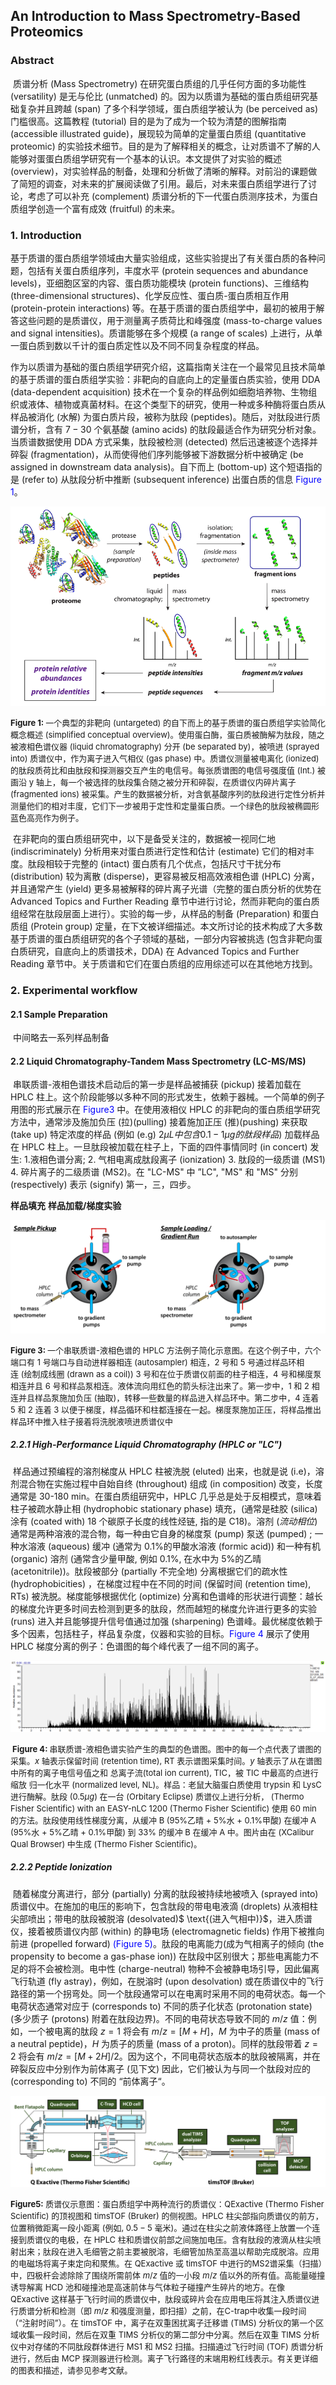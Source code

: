 ## An Introduction to Mass Spectrometry-Based Proteomics

### Abstract

​		质谱分析 $\text{(Mass Spectrometry)}$ 在研究蛋白质组的几乎任何方面的多功能性 $\text{(versatility)}$ 是无与伦比 $\text{(unmatched)}$ 的。因为以质谱为基础的蛋白质组研究基础复杂并且跨越 $\text{(span)}$ 了多个科学领域，蛋白质组学被认为 $\text{(be perceived as)}$ 门槛很高。这篇教程 $\text{(tutorial)}$ 目的是为了成为一个较为清楚的图解指南 $\text{(accessible illustrated guide)}$，展现较为简单的定量蛋白质组 $\text{(quantitative proteomic)}$ 的实验技术细节。目的是为了解释相关的概念，让对质谱不了解的人能够对蛋蛋白质组学研究有一个基本的认识。本文提供了对实验的概述 $\text{(overview)}$，对实验样品的制备，处理和分析做了清晰的解释。对前沿的课题做了简短的调查，对未来的扩展阅读做了引用。最后，对未来蛋白质组学进行了讨论，考虑了可以补充 $\text{(complement)}$ 质谱分析的下一代蛋白质测序技术，为蛋白质组学创造一个富有成效 $\text{(fruitful)}$ 的未来。

### 1. Introduction

​		基于质谱的蛋白质组学领域由大量实验组成，这些实验提出了有关蛋白质的各种问题，包括有关蛋白质组序列，丰度水平 $\text{(protein sequences and abundance levels)}$，亚细胞区室的内容、蛋白质功能模块 $\text{(protein functions)}$、三维结构 $\text{(three-dimensional structures)}$、化学反应性、蛋白质-蛋白质相互作用 $\text{(protein-protein interactions)}$ 等。在基于质谱的蛋白质组学中，最初的被用于解答这些问题的是质谱仪，用于测量离子质荷比和峰强度 $\text{(mass-to-charge values and signal intensities)}$。质谱能够在多个规模 $\text{(a range of scales)}$ 上进行，从单一蛋白质到数以千计的蛋白质定性以及不同不同复杂程度的样品。

​		作为以质谱为基础的蛋白质组学研究介绍，这篇指南关注在一个最常见且技术简单的基于质谱的蛋白质组学实验：非靶向的自底向上的定量蛋白质实验，使用 $\text{DDA (data-dependent acquisition)}$ 技术在一个复杂的样品例如细胞培养物、生物组织或液体、植物或真菌材料。在这个类型下的研究，使用一种或多种酶将蛋白质从样品被消化 $($水解$)$ 为蛋白质片段，被称为肽段 $\text{(peptides)}$。随后，对肽段进行质谱分析，含有 $7 - 30$ 个氨基酸 $\text{(amino acids)}$ 的肽段最适合作为研究分析对象。当质谱数据使用 $\text{DDA}$ 方式采集，肽段被检测 $\text{(detected)}$ 然后迅速被逐个选择并碎裂 $\text{(fragmentation)}$，从而使得他们序列能够被下游数据分析中被确定 $\text{(be assigned in downstream data analysis)}$。自下而上 $\text{(bottom-up)}$ 这个短语指的是 $\text{(refer to)}$ 从肽段分析中推断 $\text{(subsequent inference)}$ 出蛋白质的信息 <font color="blue">$\text{Figure 1}$</font>。

![](figs/fig1.png)

<font size=2><b>
    Figure 1:
</b> 一个典型的非靶向 $\text{(untargeted)}$ 的自下而上的基于质谱的蛋白质组学实验简化概念概述 $\text{(simplified conceptual overview)}$。使用蛋白酶，蛋白质被酶解为肽段，随之被液相色谱仪器 $\text{(liquid chromatography)}$ 分开 $\text{(be separated by)}$，被喷进 $\text{(sprayed into)}$ 质谱仪中，作为离子进入气相仪 $\text{(gas phase)}$ 中。质谱仪测量被电离化 $\text{(ionized)}$ 的肽段质荷比和由肽段和探测器交互产生的电信号。每张质谱图的电信号强度值 $\text{(Int.)}$ 被画沿 $\text{y}$ 轴上，每一个被选择的肽段集合随之被分开和碎裂，在质谱仪内碎片离子 $\text{(fragmented ions)}$ 被采集。产生的数据被分析，对含氨基酸序列的肽段进行定性分析并测量他们的相对丰度，它们下一步被用于定性和定量蛋白质。一个绿色的肽段被椭圆形蓝色高亮作为例子。</font>

​		在非靶向的蛋白质组研究中，以下是备受关注的，数据被一视同仁地 $\text{(indiscriminately)}$ 分析用来对蛋白质进行定性和估计 $\text{(estimate)}$ 它们的相对丰度。肽段相较于完整的 $\text{(intact)}$ 蛋白质有几个优点，包括尺寸干扰分布 $\text{(distribution)}$ 较为离散 $\text{(disperse)}$，更容易被反相高效液相色谱 $\text{(HPLC)}$ 分离，并且通常产生 $\text{(yield)}$ 更多易被解释的碎片离子光谱（完整的蛋白质分析的优势在 $\text{Advanced Topics and Further Reading}$ 章节中进行讨论，然而非靶向的蛋白质组经常在肽段层面上进行）。实验的每一步，从样品的制备 $\text{(Preparation)}$ 和蛋白质组 $\text{(Protein group)}$ 定量，在下文被详细描述。本文所讨论的技术构成了大多数基于质谱的蛋白质组研究的各个子领域的基础，一部分内容被挑选 $\text{(包含非靶向蛋白质研究，自底向上的质谱技术，DDA)}$ 在 $\text{Advanced Topics and Further Reading}$ 章节中。关于质谱和它们在蛋白质组的应用综述可以在其他地方找到。

### 2. Experimental workflow

#### 2.1 Sample Preparation

​		中间略去一系列样品制备

#### 2.2 Liquid Chromatography-Tandem Mass Spectrometry (LC-MS/MS)

​		串联质谱-液相色谱技术启动后的第一步是样品被捕获 $\text{(pickup)}$ 接着加载在 $\text{HPLC}$ 柱上。这个阶段能够以多种不同的形式发生，依赖于器械。一个简单的例子用图的形式展示在<font color="blue"> $\text{Figure3}$</font> 中。在使用液相仪 $\text{HPLC}$ 的非靶向的蛋白质组学研究方法中，通常涉及施加负压 $\text{(拉)(pulling)}$ 接着施加正压 $\text{(推)(pushing)}$ 来获取 $\text{(take up)}$ 特定浓度的样品 $\text{(例如 (e.g) 2}\mu L 中包含 0.1-1 \mu g 的肽段样品)$ 加载样品在 $\text{HPLC}$ 柱上。一旦肽段被加载在柱子上，下面的四件事情同时 $\text{(in concert)}$ 发生: 1.液相色谱分离; 2. 气相电离成肽段离子 $\text{(ionization)}$ 3. 肽段的一级质谱 $\text{(MS1)}$ 4. 碎片离子的二级质谱 $\text{(MS2)}$。在 $\text{"LC-MS" 中 ”LC", "MS" 和 "MS"}$ 分别 $\text{(respectively)}$ 表示 $\text{(signify)}$ 第一，三，四步。

**样品填充**                                                                 **样品加载/梯度实验**                 

![](figs/fig3.png)

<font size=2><b>
    Figure 3: </b>一个串联质谱-液相色谱的 $\text{HPLC}$ 方法例子简化示意图。在这个例子中，六个端口有 $1$ 号端口与自动进样器相连 $\text{(autosampler)}$ 相连，$2$ 号和 $5$ 号通过样品环相连 $\text{(绘制成线圈 (drawn as a coil))}$ $3$ 号和在位于质谱仪前面的柱子相连，$4$ 号和梯度泵相连并且 $6$ 号和样品泵相连。液体流向用红色的箭头标注出来了。第一步中，$1$ 和 $2$ 相连并且样品泵施加负压 $\text{(抽取)}$，转移一些数量的样品进入样品环中。第二步中，$4$ 连着 $5$ 和 $2$ 连着 $3$ 以便于梯度，样品循环和柱都连接在一起。梯度泵施加正压，将样品推出样品环中推入柱子接着将洗脱液喷进质谱仪中</font>     

##### 2.2.1 High-Performance Liquid Chromatography (HPLC or "LC")

​		样品通过预编程的溶剂梯度从 $\text{HPLC}$ 柱被洗脱 $\text{(eluted)}$ 出来，也就是说 $\text{(i.e)}$，溶剂混合物在实施过程中自始自终 $\text{(throughout)}$ 组成 $\text{(in composition)}$ 改变，长度通常是 $\text{30-180 min}$。在蛋白质组研究中，$\text{HPLC}$ 几乎总是处于反相模式，意味着柱子被疏水静止相 $\text{(hydrophobic stationary phase)}$ 填充，$\text{(通常是硅胶 (silica) 涂有 (coated with) 18 个碳原子长度的线性烃链, 指的是 C18)}$。溶剂 $(流动相位)$ 通常是两种溶液的混合物，每一种由它自身的梯度泵 $\text{(pump)}$ 泵送 $\text{(pumped)}$ ; 一种水溶液 $\text{(aqueous)}$ 缓冲 $(\text{通常为 0.1\% 的甲酸水溶液 (formic acid)})$ 和一种有机 $\text{(organic)}$ 溶剂 $\text{(通常含少量甲酸, 例如 0.1\%, 在水中为 5\% 的乙晴 (acetonitrile))}$。肽段被部分 $\text{(partially 不完全地)}$ 分离根据它们的疏水性 $\text{(hydrophobicities)}$ ，在梯度过程中在不同的时间 $(\text{保留时间 (retention time), RTs})$ 被洗脱。梯度能够根据优化 $\text{(optimize)}$ 分离和色谱峰的形状进行调整：越长的梯度允许更多时间去检测到更多的肽段，然而越短的梯度允许进行更多的实验 $\text{(runs)}$ 进入并且能够提升信号值通过加强 $\text{(sharpening)}$ 色谱峰。最优梯度依赖于多个因素，包括柱子，样品复杂度，仪器和实验的目标。<font color="blue">$\text{Figure 4}$</font> 展示了使用 $\text{HPLC}$ 梯度分离的例子：色谱图的每个峰代表了一组不同的离子。

![](figs/fig4.png)

<font size=2><b> Figure 4: </b>串联质谱-液相色谱实验产生的典型的色谱图。图中的每一个点代表了谱图的采集。$x$ 轴表示保留时间 $\text{(retention time), RT}$ 表示谱图采集时间。$y$ 轴表示了从在谱图中所有的离子电信号值之和 $\text{总离子流(total ion current), TIC}$，被 $\text{TIC}$ 中最高的点进行缩放 $\text{归一化水平 (normalized level, NL)}$。样品：老鼠大脑蛋白质使用 $\text{trypsin 和 LysC}$ 进行酶解。肽段 $\text{(0.5}\mu g)$ 在一台 $\text{(Orbitary Eclipse)}$ 质谱仪上进行分析， $\text{(Thermo Fisher Scientific) with an EASY-nLC 1200 (Thermo Fisher Scientific)}$ 使用 $\text{60 min}$ 的方法。肽段使用线性梯度分离，从缓冲 $\text{B}$ $\text{(95\% 乙晴 + 5\% 水 + 0.1\% 甲酸)}$ 在缓冲 $\text{A}$ $\text{(95\% 水 + 5\% 乙晴 + 0.1\% 甲酸)}$ 到 $33\%$ 的缓冲 $\text{B}$ 在缓冲 $\text{A}$ 中。图片由在 $\text{(XCalibur Qual Browser)}$ 中生成 $\text{(Thermo Fisher Scientific)}$。</font>

##### 2.2.2 Peptide Ionization

​		随着梯度分离进行，部分 $\text{(partially)}$ 分离的肽段被持续地被喷入 $\text{(sprayed into)}$ 质谱仪中。在施加的电压的影响下，包含肽段的带电电液滴 $\text{(droplets)}$ 从液相柱尖部喷出；带电的肽段被脱溶 $\text{(desolvated)}$$ \text{(进入气相中)}$，进入质谱仪，接着被质谱仪内部 $\text{(within)}$ 的静电场 $\text{(electromagnetic fields)}$ 作用下被推向前进 $\text{(propelled forward)}$ <font color ="blue">$\text{(Figure 5)}$</font>。肽段的电离能力$\text{(成为气相离子的倾向 (the propensity to become a gas-phase ion))}$ 在肽段中区别很大；那些电离能力不足的将不会被检测。电中性 $\text{(charge-neutral)}$ 物种不会被静电场引导，因此偏离飞行轨道 $\text{(fly astray)}$，例如，在脱溶时 $\text{(upon desolvation)}$ 或在质谱仪中的飞行路径的第一个拐弯处。同一个肽段通常可以在电离时采用不同的电荷状态。每一个电荷状态通常对应于 $\text{(corresponds to)}$ 不同的质子化状态 $\text{(protonation state)}$ $\text{(多少质子 (protons) 附着在肽段边界)}$。不同的电荷状态导致不同的 $m/z$ 值：例如，一个被电离的肽段 $z = 1$ 将会有 $m/z = [M + H]$，$M$ 为中子的质量 $\text{(mass of a neutral peptide)}$，$H$ 为质子的质量 $\text{(mass of a proton)}$。同样的肽段带着 $z = 2$ 将会有 $m/z = [M+2H]/2$。因为这个，不同电荷状态版本的肽段被隔离，并在碎裂反应中分别作为前体离子 $\text{(见下文)}$ 因此，它们被认为与同一个肽段对应的 $\text{(corresponding to)}$ 不同的 “前体离子“。

![](figs/fig5.png)

<font size = 2><b>Figure5:</b> 质谱仪示意图：蛋白质组学中两种流行的质谱仪：$\text{QExactive (Thermo Fisher Scientific)}$ 的顶视图和 $\text{timsTOF (Bruker)}$ 的侧视图。$\text{HPLC}$ 柱尖部指向质谱仪的前方，位置稍微距离一段小距离 $\text{(例如, $0.5-5$ 毫米)}$。通过在柱尖之前液体路径上放置一个连接到质谱仪的电极，在 $\text{HPLC}$ 柱和质谱仪前部之间施加电压。含有肽段的液滴从柱尖喷射出来；肽段在进入毛细管之前主要被脱溶，毛细管加热至高温以帮助完成脱溶。应用的电磁场将离子束定向和聚焦。在 $\text{QExactive}$ 或 $\text{timsTOF}$ 中进行的MS2谱采集（扫描）中，四极杆会滤除除了围绕所需前体 $m/z$ 值的一小段 $m/z$ 值以外的所有值。高能量碰撞诱导解离 $\text{HCD}$ 池和碰撞池是高速前体与气体粒子碰撞产生碎片的地方。在像 $\text{QExactive}$ 这样基于飞行时间的质谱仪中，肽段或碎片会在应用电压将其注入质谱仪进行质谱分析和检测（即 $m/z$ 和强度测量，即扫描）之前，在C-trap中收集一段时间（“注射时间”）。在 $\text{timsTOF}$ 中，离子在双重困扰离子迁移谱 $\text{(TIMS)}$ 分析仪的第一个区域收集一段时间，然后在双重 $\text{TIMS}$ 分析仪的第二部分中分离。然后在双重 $\text{TIMS}$ 分析仪中对存储的不同肽段群体进行 $\text{MS1}$ 和 $\text{MS2}$ 扫描。扫描通过飞行时间 $\text{(TOF)}$ 质谱分析进行，然后由 $\text{MCP}$ 探测器进行检测。离子飞行路径的末端用粉红线表示。有关更详细的图表和描述，请参见参考文献。</font>

